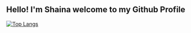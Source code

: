 ## Hello! I'm Shaina welcome to my Github Profile

[![Top Langs](https://github-readme-stats.vercel.app/api/top-langs/?username=shainadeguzman)](https://github.com/anuraghazra/github-readme-stats)
